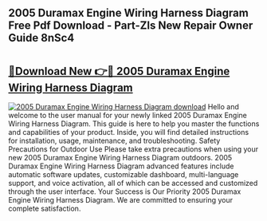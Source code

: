 ## 2005 Duramax Engine Wiring Harness Diagram Free Pdf Download - Part-Zls New Repair Owner Guide 8nSc4

# <h2><a href="http://dfokn0z.blite.top/?on=2005+Duramax+Engine+Wiring+Harness+Diagram">🔗Download New 👉🔴 2005 Duramax Engine Wiring Harness Diagram</a></h2>

[![2005 Duramax Engine Wiring Harness Diagram download](https://i.imgur.com/lujVjoI.png)](http://dfokn0z.blite.top/?on=2005+Duramax+Engine+Wiring+Harness+Diagram)
Hello and welcome to the user manual for your newly linked 2005 Duramax Engine Wiring Harness Diagram. This guide is here to help you master the functions and capabilities of your product. Inside, you will find detailed instructions for installation, usage, maintenance, and troubleshooting. Safety Precautions for Outdoor Use Please take extra precautions when using your new 2005 Duramax Engine Wiring Harness Diagram outdoors. 2005 Duramax Engine Wiring Harness Diagram advanced features include automatic software updates, customizable dashboard, multi-language support, and voice activation, all of which can be accessed and customized through the user interface. Your Success is Our Priority 2005 Duramax Engine Wiring Harness Diagram. We are committed to ensuring your complete satisfaction.
